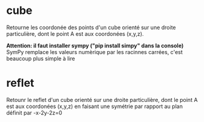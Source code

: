 # cube
Retourne les coordonée des points d'un cube orienté sur une droite particulière, dont le point A est aux coordonées (x,y,z).<br>

**Attention: il faut installer sympy ("pip install simpy" dans la console)**
<br>SymPy remplace les valeurs numèrique par les racinnes carrées, c'est beaucoup plus simple à lire

# reflet
Retounr le reflet d'un cube orienté sur une droite particulière, dont le point A est aux coordonées (x,y,z) en faisant une symétrie par rapport au plan définit par -x-2y-2z=0
